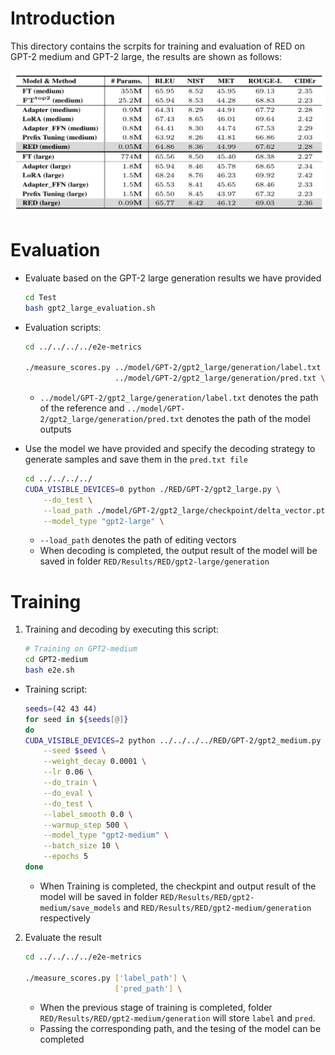 # Introduction

This directory contains the scrpits for training and evaluation of RED on GPT-2 medium and GPT-2 large, the results are shown as follows:

![](./Results.png)



# Evaluation

- Evaluate based on the GPT-2 large generation results we have provided

  ```bash
  cd Test
  bash gpt2_large_evaluation.sh
  ```



- Evaluation scripts:

  ```bash
  cd ../../../../e2e-metrics
  
  ./measure_scores.py ../model/GPT-2/gpt2_large/generation/label.txt \
                      ../model/GPT-2/gpt2_large/generation/pred.txt \
  ```

  - `../model/GPT-2/gpt2_large/generation/label.txt` denotes the path of the reference and `../model/GPT-2/gpt2_large/generation/pred.txt` denotes the path of the model outputs



- Use the model we have provided and specify the decoding strategy to generate samples and save them in the `pred.txt file`

  ```bash
  cd ../../../../
  CUDA_VISIBLE_DEVICES=0 python ./RED/GPT-2/gpt2_large.py \
      --do_test \
      --load_path ./model/GPT-2/gpt2_large/checkpoint/delta_vector.pth \
      --model_type "gpt2-large" \
  ```

  - `--load_path` denotes the path of editing vectors
  - When decoding is completed, the output result of the model will be saved in folder `RED/Results/RED/gpt2-large/generation`





# Training

1. Training and decoding by executing this script:

   ```bash
   # Training on GPT2-medium
   cd GPT2-medium
   bash e2e.sh
   ```

   

- Training script:

  ```bash
  seeds=(42 43 44)
  for seed in ${seeds[@]}
  do
  CUDA_VISIBLE_DEVICES=2 python ../../../../RED/GPT-2/gpt2_medium.py \
      --seed $seed \
      --weight_decay 0.0001 \
      --lr 0.06 \
      --do_train \
      --do_eval \
      --do_test \
      --label_smooth 0.0 \
      --warmup_step 500 \
      --model_type "gpt2-medium" \
      --batch_size 10 \
      --epochs 5
  done
  ```

  - When Training is completed, the checkpint and output result of the model will be saved in folder `RED/Results/RED/gpt2-medium/save_models` and `RED/Results/RED/gpt2-medium/generation` respectively



2. Evaluate the result

   ```bash
   cd ../../../../e2e-metrics
   
   ./measure_scores.py ['label_path'] \
                       ['pred_path'] \
   ```

   - When the previous stage of training is completed, folder `RED/Results/RED/gpt2-medium/generation`  will store `label` and `pred`. 
   - Passing the corresponding path, and the tesing of the model can be completed

